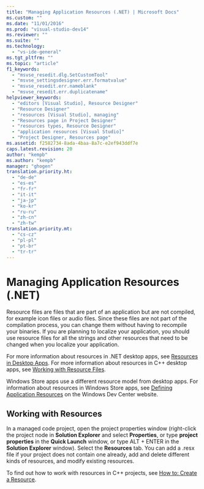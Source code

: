 ```yaml
---
title: "Managing Application Resources (.NET) | Microsoft Docs"
ms.custom: ""
ms.date: "11/01/2016"
ms.prod: "visual-studio-dev14"
ms.reviewer: ""
ms.suite: ""
ms.technology: 
  - "vs-ide-general"
ms.tgt_pltfrm: ""
ms.topic: "article"
f1_keywords: 
  - "msvse_resedit.dlg.SetCustomTool"
  - "msvse_settingsdesigner.err.formatvalue"
  - "msvse_resedit.err.nameblank"
  - "msvse_resedit.err.duplicatename"
helpviewer_keywords: 
  - "editors [Visual Studio], Resource Designer"
  - "Resource Designer"
  - "resources [Visual Studio], managing"
  - "Resources page in Project Designer"
  - "resources types, Resource Designer"
  - "application resources [Visual Studio]"
  - "Project Designer, Resources page"
ms.assetid: f2582734-8ada-4baa-8a7c-e2ef943ddf7e
caps.latest.revision: 20
author: "kempb"
ms.author: "kempb"
manager: "ghogen"
translation.priority.ht: 
  - "de-de"
  - "es-es"
  - "fr-fr"
  - "it-it"
  - "ja-jp"
  - "ko-kr"
  - "ru-ru"
  - "zh-cn"
  - "zh-tw"
translation.priority.mt: 
  - "cs-cz"
  - "pl-pl"
  - "pt-br"
  - "tr-tr"
---
```

# Managing Application Resources (.NET)
Resource files are files that are part of an application but are not compiled, for example icon files or audio files. Since these files are not part of the compilation process, you can change them without having to recompile your binaries. If you are planning to localize your application, you should use resource files for all the strings and other resources that need to be changed when you localize your application.  
  
 For more information about resources in .NET desktop apps, see [Resources in Desktop Apps](../Topic/Resources%20in%20Desktop%20Apps.md). For more information about resources in C++ desktop apps, see [Working with Resource Files](/visual-cpp/windows/working-with-resource-files).  
  
 Windows Store apps use a different resource model from desktop apps. For information about resources in Windows Store apps, see [Defining Application Resources](https://msdn.microsoft.com/en-us/library/windows/apps/hh465228.aspx) on the Windows Dev Center website.  
  
## Working with Resources  
 In a managed code project, open the project properties window (right-click the project node in **Solution Explorer** and select **Properties**, or type **project properties** in the **Quick Launch** window, or type ALT + ENTER in the **Solution Explorer** window). Select the **Resources** tab. You can add a .resx file if your project does not contain one already, add and delete different kinds of resources, and modify existing resources.  
  
 To find out how to work with resources in C++ projects, see [How to: Create a Resource](../Topic/How%20to:%20Create%20a%20Resource.md).
